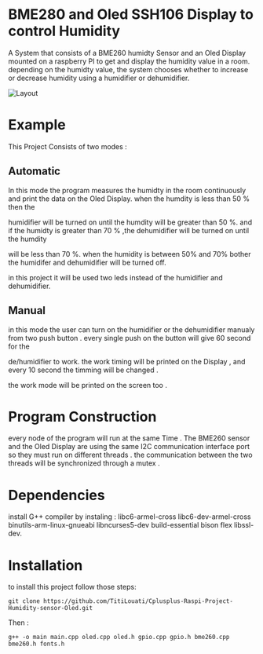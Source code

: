 # BME280 and Oled SSH106 Display to control Humidity 

A System that consists of a BME260 humidty Sensor and an Oled Display mounted on a raspberry PI to get and display the humidity value in a room.
depending on the humidty value, the system chooses whether to increase or decrease humidity using a humidifier or dehumidifier.


![Layout](https://github.com/alalisyr90/Optimierung-der-Luftfeuchtigkeit-in-einem-Raum.git/BME260Oled.jpeg)

# Example 

This Project Consists of two modes : 

## Automatic 

In this mode the program measures the humidty in the room continuously and print the data on the Oled Display. when the humdity is less than 50 % then the

humidifier will be turned on until the humdity will be greater than 50 %. and if the humidty is greater than 70 % ,the dehumidifier will be turned on until the humdity 

will be less than 70 %. when the humidity is between 50% and 70% bother the humidifer and dehumidifier will be turned off.

in this project it will be used two leds instead of the humidifier and dehumidifier. 

## Manual 

in this mode the user can turn on the humidifier or the dehumidifier manualy from two push button . every single push on the button will give 60 second for the 

de/humidifier to work. the work timing will be printed on the Display , and every 10 second the  timming will be changed . 

the work mode will be printed on the screen too . 

# Program Construction

every node of the program will run at the same Time . The BME260 sensor and the Oled Display are using the same I2C communication interface port so they must run on different threads . the communication between the two threads will be synchronized through a mutex .

# Dependencies

install G++ compiler by instaling : libc6-armel-cross libc6-dev-armel-cross binutils-arm-linux-gnueabi libncurses5-dev build-essential bison flex libssl-dev. 

# Installation 

to install this project follow those steps: 


```
git clone https://github.com/TitiLouati/Cplusplus-Raspi-Project-Humidity-sensor-Oled.git

```
Then : 


```
g++ -o main main.cpp oled.cpp oled.h gpio.cpp gpio.h bme260.cpp bme260.h fonts.h

```
